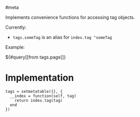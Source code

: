 #meta

Implements convenience functions for accessing tag objects.

Currently:

* `tags.someTag` is an alias for `index.tag "someTag`

Example:

${#query[[from tags.page]]}

# Implementation

```space-lua
tags = setmetatable({}, {
  __index = function(self, tag)
    return index.tag(tag)
  end
})
```
